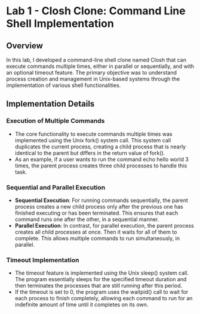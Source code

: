 # Lab 1 - Closh Clone: Command Line Shell Implementation  

## Overview  

In this lab, I developed a command-line shell clone named Closh that can execute commands multiple times, either in parallel or sequentially, and with an optional timeout feature. The primary objective was to understand process creation and management in Unix-based systems through the implementation of various shell functionalities.  

## Implementation Details  

### Execution of Multiple Commands  

* The core functionality to execute commands multiple times was implemented using the Unix fork() system call. This system call duplicates the current process, creating a child process that is nearly identical to the parent but differs in the return value of fork().  
* As an example, if a user wants to run the command echo hello world 3 times, the parent process creates three child processes to handle this task.

### Sequential and Parallel Execution
* **Sequential Execution**: For running commands sequentially, the parent process creates a new child process only after the previous one has finished executing or has been terminated. This ensures that each command runs one after the other, in a sequential manner.  
* **Parallel Execution**: In contrast, for parallel execution, the parent process creates all child processes at once. Then it waits for all of them to complete. This allows multiple commands to run simultaneously, in parallel.  

### Timeout Implementation  

* The timeout feature is implemented using the Unix sleep() system call. The program essentially sleeps for the specified timeout duration and then terminates the processes that are still running after this period.  
* If the timeout is set to 0, the program uses the waitpid() call to wait for each process to finish completely, allowing each command to run for an indefinite amount of time until it completes on its own.  
